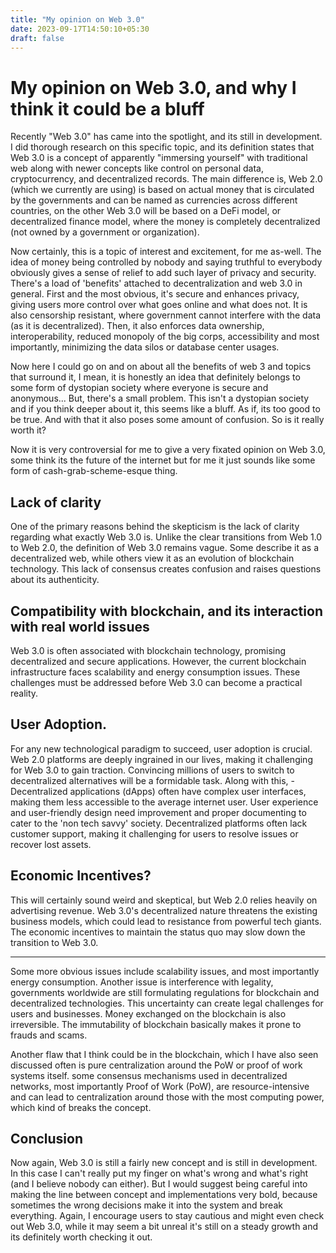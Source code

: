 ```yaml
---
title: "My opinion on Web 3.0"
date: 2023-09-17T14:50:10+05:30
draft: false
---
```


# My opinion on Web 3.0, and why I think it could be a bluff

Recently "Web 3.0" has came into the spotlight, and its still in development. I did thorough research on this specific topic, and its definition states that Web 3.0 is a concept of apparently "immersing yourself" with traditional web along with newer concepts like control on personal data, cryptocurrency, and decentralized records. The main difference is, Web 2.0 (which we currently are using) is based on actual money that is circulated by the governments and can be named as currencies across different countries, on the other Web 3.0 will be based on a DeFi model, or decentralized finance model, where the money is completely decentralized (not owned by a government or organization).

Now certainly, this is a topic of interest and excitement, for me as-well. The idea of money being controlled by nobody and saying truthful to everybody obviously gives a sense of relief to add such layer of privacy and security. 
There's a load of 'benefits' attached to decentralization and web 3.0 in general.
First and the most obvious, it's secure and enhances privacy, giving users more control over what goes online and what does not. It is also censorship resistant, where government cannot interfere with the data (as it is decentralized).
Then, it also enforces data ownership, interoperability, reduced monopoly of the big corps, accessibility and most importantly,
minimizing the data silos or database center usages.

Now here I could go on and on about all the benefits of web 3 and topics that surround it, I mean, it is honestly an idea that definitely belongs to some form of dystopian society where everyone is secure and anonymous... But, there's a small problem. This isn't a dystopian society and if you think deeper about it, this seems like a bluff. As if, its too good to be true. And with that it also poses some amount of confusion. So is it really worth it?

Now it is very controversial for me to give a very fixated opinion on Web 3.0, some think its the future of the internet but for me it just sounds like some form of cash-grab-scheme-esque thing.

## Lack of clarity

One of the primary reasons behind the skepticism is the lack of clarity regarding what exactly Web 3.0 is. Unlike the clear transitions from Web 1.0 to Web 2.0, the definition of Web 3.0 remains vague. Some describe it as a decentralized web, while others view it as an evolution of blockchain technology. This lack of consensus creates confusion and raises questions about its authenticity.

## Compatibility with blockchain, and its interaction with real world issues

Web 3.0 is often associated with blockchain technology, promising decentralized and secure applications. However, the current blockchain infrastructure faces scalability and energy consumption issues. These challenges must be addressed before Web 3.0 can become a practical reality.

## User Adoption.
For any new technological paradigm to succeed, user adoption is crucial. Web 2.0 platforms are deeply ingrained in our lives, making it challenging for Web 3.0 to gain traction. Convincing millions of users to switch to decentralized alternatives will be a formidable task. Along with this, -   Decentralized applications (dApps) often have complex user interfaces, making them less accessible to the average internet user. User experience and user-friendly design need improvement and proper documenting to cater to the 'non tech savvy' society. Decentralized platforms often lack customer support, making it challenging for users to resolve issues or recover lost assets.

## Economic Incentives?
This will certainly sound weird and skeptical, but Web 2.0 relies heavily on advertising revenue. Web 3.0's decentralized nature threatens the existing business models, which could lead to resistance from powerful tech giants. The economic incentives to maintain the status quo may slow down the transition to Web 3.0.

----
Some more obvious issues include scalability issues, and most importantly energy consumption. Another issue is interference with legality, governments worldwide are still formulating regulations for blockchain and decentralized technologies. This uncertainty can create legal challenges for users and businesses. 
Money exchanged on the blockchain is also irreversible. The immutability of blockchain basically makes it prone to frauds and scams. 

Another flaw that I think could be in the blockchain, which I have also seen discussed often is pure centralization around the PoW or proof of work systems itself. some consensus mechanisms used in decentralized networks, most importantly Proof of Work (PoW), are resource-intensive and can lead to centralization around those with the most computing power, which kind of breaks the concept.

## Conclusion
Now again, Web 3.0 is still a fairly new concept and is still in development. In this case I can't really put my finger on what's wrong and what's right (and I believe nobody can either). But I would suggest being careful into making the line between concept and implementations very bold, because sometimes the wrong decisions make it into the system and break everything. 
Again, I encourage users to stay cautious and might even check out Web 3.0, while it may seem a bit unreal it's still on a steady growth and its definitely worth checking it out.
